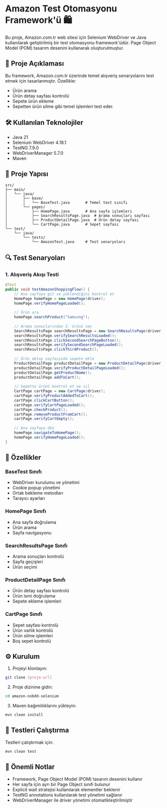 # Amazon Test Otomasyonu Framework'ü 🛍️

Bu proje, Amazon.com.tr web sitesi için Selenium WebDriver ve Java kullanılarak geliştirilmiş bir test otomasyonu framework'üdür. Page Object Model (POM) tasarım desenini kullanarak oluşturulmuştur.

## 🎯 Proje Açıklaması

Bu framework, Amazon.com.tr üzerinde temel alışveriş senaryolarını test etmek için tasarlanmıştır. Özellikle:
- Ürün arama
- Ürün detay sayfası kontrolü
- Sepete ürün ekleme
- Sepetten ürün silme
gibi temel işlemleri test eder.

## 🛠️ Kullanılan Teknolojiler

- Java 21
- Selenium WebDriver 4.18.1
- TestNG 7.9.0
- WebDriverManager 5.7.0
- Maven

## 📁 Proje Yapısı

```
src/
├── main/
│   └── java/
│       ├── base/
│       │   └── BaseTest.java       # Temel test sınıfı
│       └── pages/
│           ├── HomePage.java       # Ana sayfa işlemleri
│           ├── SearchResultsPage.java  # Arama sonuçları sayfası
│           ├── ProductDetailPage.java  # Ürün detay sayfası
│           └── CartPage.java       # Sepet sayfası
└── test/
    └── java/
        └── tests/
            └── AmazonTest.java     # Test senaryoları
```

## 🔍 Test Senaryoları

### 1. Alışveriş Akışı Testi
```java
@Test
public void testAmazonShoppingFlow() {
    // Ana sayfaya git ve yüklendiğini kontrol et
    HomePage homePage = new HomePage(driver);
    homePage.verifyHomePageLoaded();
    
    // Ürün ara
    homePage.searchProduct("Samsung");
    
    // Arama sonuçlarından 3. ürünü seç
    SearchResultsPage searchResultsPage = new SearchResultsPage(driver);
    searchResultsPage.verifySearchResultsLoaded();
    searchResultsPage.clickSecondSearchPageButton();
    searchResultsPage.verifySecondSearchPageLoaded();
    searchResultsPage.clickThirdProduct();
    
    // Ürün detay sayfasında sepete ekle
    ProductDetailPage productDetailPage = new ProductDetailPage(driver);
    productDetailPage.verifyProductDetailPageLoaded();
    productDetailPage.getProductName();
    productDetailPage.addToCart();
    
    // Sepette ürünü kontrol et ve sil
    CartPage cartPage = new CartPage(driver);
    cartPage.verifyProductAddedToCart();
    cartPage.clickCartButton();
    cartPage.verifyCartPageLoaded();
    cartPage.checkProduct();
    cartPage.removeProductFromCart();
    cartPage.verifyCartEmpty();
    
    // Ana sayfaya dön
    homePage.navigateToHomePage();
    homePage.verifyHomePageLoaded();
}
```

## 🚀 Özellikler

### BaseTest Sınıfı
- WebDriver kurulumu ve yönetimi
- Cookie popup yönetimi
- Ortak bekleme metodları
- Tarayıcı ayarları

### HomePage Sınıfı
- Ana sayfa doğrulama
- Ürün arama
- Sayfa navigasyonu

### SearchResultsPage Sınıfı
- Arama sonuçları kontrolü
- Sayfa geçişleri
- Ürün seçimi

### ProductDetailPage Sınıfı
- Ürün detay sayfası kontrolü
- Ürün ismi doğrulama
- Sepete ekleme işlemleri

### CartPage Sınıfı
- Sepet sayfası kontrolü
- Ürün varlık kontrolü
- Ürün silme işlemleri
- Boş sepet kontrolü

## ⚙️ Kurulum

1. Projeyi klonlayın:
```bash
git clone [proje-url]
```

2. Proje dizinine gidin:
```bash
cd amazon-nobdd-selenium
```

3. Maven bağımlılıklarını yükleyin:
```bash
mvn clean install
```

## 🧪 Testleri Çalıştırma

Testleri çalıştırmak için:
```bash
mvn clean test
```

## 📝 Önemli Notlar

- Framework, Page Object Model (POM) tasarım desenini kullanır
- Her sayfa için ayrı bir Page Object sınıfı bulunur
- Explicit wait stratejisi kullanılarak elementler beklenir
- TestNG annotations kullanılarak test yönetimi sağlanır
- WebDriverManager ile driver yönetimi otomatikleştirilmiştir